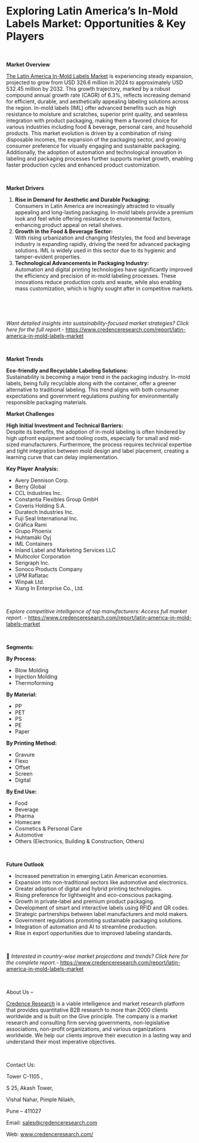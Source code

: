 # Exploring Latin America’s In-Mold Labels Market: Opportunities & Key Players


<p><strong>&nbsp;</strong></p>
<p><strong>Market Overview</strong></p>
<p><a href="https://www.credenceresearch.com/report/latin-america-in-mold-labels-market">The Latin America In-Mold Labels Market</a> is experiencing steady expansion, projected to grow from USD 326.6 million in 2024 to approximately USD 532.45 million by 2032. This growth trajectory, marked by a robust compound annual growth rate (CAGR) of 6.3%, reflects increasing demand for efficient, durable, and aesthetically appealing labeling solutions across the region. In-mold labels (IML) offer advanced benefits such as high resistance to moisture and scratches, superior print quality, and seamless integration with product packaging, making them a favored choice for various industries including food &amp; beverage, personal care, and household products. This market evolution is driven by a combination of rising disposable incomes, the expansion of the packaging sector, and growing consumer preference for visually engaging and sustainable packaging. Additionally, the adoption of automation and technological innovation in labeling and packaging processes further supports market growth, enabling faster production cycles and enhanced product customization.</p>
<p><strong>&nbsp;</strong></p>
<p><strong>Market Drivers</strong></p>
<ol>
<li><strong> Rise in Demand for Aesthetic and Durable Packaging:</strong><br data-start="1174" data-end="1177" /> Consumers in Latin America are increasingly attracted to visually appealing and long-lasting packaging. In-mold labels provide a premium look and feel while offering resistance to environmental factors, enhancing product appeal on retail shelves.</li>
<li data-start="1425" data-end="1710"><strong data-start="1425" data-end="1469"> Growth in the Food &amp; Beverage Sector:</strong><br data-start="1469" data-end="1472" /> With rising urbanization and changing lifestyles, the food and beverage industry is expanding rapidly, driving the need for advanced packaging solutions. IML is widely used in this sector due to its hygienic and tamper-evident properties.</li>
<li data-start="1712" data-end="2049"><strong data-start="1712" data-end="1768"> Technological Advancements in Packaging Industry:</strong><br data-start="1768" data-end="1771" /> Automation and digital printing technologies have significantly improved the efficiency and precision of in-mold labeling processes. These innovations reduce production costs and waste, while also enabling mass customization, which is highly sought after in competitive markets.</li>
</ol>
<p><strong>&nbsp;</strong></p>
<p><strong>&nbsp;</strong></p>
<p><em>Want detailed insights into sustainability-focused market strategies? Click here for the full report.- </em><a href="https://www.credenceresearch.com/report/latin-america-in-mold-labels-market">https://www.credenceresearch.com/report/latin-america-in-mold-labels-market</a></p>
<p>&nbsp;</p>
<p><strong>Market Trends</strong></p>
<p><strong>Eco-friendly and Recyclable Labeling Solutions:</strong><br /> Sustainability is becoming a major trend in the packaging industry. In-mold labels, being fully recyclable along with the container, offer a greener alternative to traditional labeling. This trend aligns with both consumer expectations and government regulations pushing for environmentally responsible packaging materials.</p>
<p><strong>Market Challenges</strong></p>
<p><strong>High Initial Investment and Technical Barriers:</strong><br data-start="2542" data-end="2545" /> Despite its benefits, the adoption of in-mold labeling is often hindered by high upfront equipment and tooling costs, especially for small and mid-sized manufacturers. Furthermore, the process requires technical expertise and tight integration between mold design and label placement, creating a learning curve that can delay implementation.</p>
<p><strong>Key Player Analysis:</strong></p>
<ul>
<li>Avery Dennison Corp.</li>
<li>Berry Global</li>
<li>CCL Industries Inc.</li>
<li>Constantia Flexibles Group GmbH</li>
<li>Coveris Holding S.A.</li>
<li>Duratech Industries Inc.</li>
<li>Fuji Seal International Inc.</li>
<li>Gr&aacute;fica Rami</li>
<li>Grupo Phoenix</li>
<li>Huhtam&auml;ki Oyj</li>
<li>IML Containers</li>
<li>Inland Label and Marketing Services LLC</li>
<li>Multicolor Corporation</li>
<li>Serigraph Inc.</li>
<li>Sonoco Products Company</li>
<li>UPM Raflatac</li>
<li>Winpak Ltd.</li>
<li>Xiang In Enterprise Co., Ltd.</li>
</ul>
<p>&nbsp;</p>
<p><em>Explore competitive intelligence of top manufacturers: Access full market report. - </em><a href="https://www.credenceresearch.com/report/latin-america-in-mold-labels-market">https://www.credenceresearch.com/report/latin-america-in-mold-labels-market</a></p>
<p>&nbsp;</p>
<p><strong>Segments:</strong></p>
<p><strong>By Process:</strong></p>
<ul>
<li>Blow Molding</li>
<li>Injection Molding</li>
<li>Thermoforming</li>
</ul>
<p><strong>By Material:</strong></p>
<ul>
<li>PP</li>
<li>PET</li>
<li>PS</li>
<li>PE</li>
<li>Paper</li>
</ul>
<p><strong>By Printing Method:</strong></p>
<ul>
<li>Gravure</li>
<li>Flexo</li>
<li>Offset</li>
<li>Screen</li>
<li>Digital</li>
</ul>
<p><strong>By End Use:</strong></p>
<ul>
<li>Food</li>
<li>Beverage</li>
<li>Pharma</li>
<li>Homecare</li>
<li>Cosmetics &amp; Personal Care</li>
<li>Automotive</li>
<li>Others (Electronics, Building &amp; Construction, Others)</li>
</ul>
<p>&nbsp;</p>
<p><strong>Future Outlook </strong></p>
<ul>
<li>Increased penetration in emerging Latin American economies.</li>
<li>Expansion into non-traditional sectors like automotive and electronics.</li>
<li>Greater adoption of digital and hybrid printing technologies.</li>
<li>Rising preference for lightweight and eco-conscious packaging.</li>
<li>Growth in private-label and premium product packaging.</li>
<li>Development of smart and interactive labels using RFID and QR codes.</li>
<li>Strategic partnerships between label manufacturers and mold makers.</li>
<li>Government regulations promoting sustainable packaging solutions.</li>
<li>Integration of automation and AI to streamline production.</li>
<li>Rise in export opportunities due to improved labeling standards.</li>
</ul>
<p><strong>&nbsp;</strong></p>
<p>📌 <em>Interested in country-wise market projections and trends? Click here for the complete report.- </em><a href="https://www.credenceresearch.com/report/latin-america-in-mold-labels-market">https://www.credenceresearch.com/report/latin-america-in-mold-labels-market</a></p>
<p>&nbsp;</p>
<p>About Us &ndash;</p>
<p><a href="https://www.credenceresearch.com/">Credence Research</a> is a viable intelligence and market research platform that provides quantitative B2B research to more than 2000 clients worldwide and is built on the Give principle. The company is a market research and consulting firm serving governments, non-legislative associations, non-profit organizations, and various organizations worldwide. We help our clients improve their execution in a lasting way and understand their most imperative objectives.</p>
<p>&nbsp;</p>
<p>Contact Us:</p>
<p>Tower C-1105 ,</p>
<p>S 25, Akash Tower,</p>
<p>Vishal Nahar, Pimple Nilakh,</p>
<p>Pune &ndash; 411027</p>
<p>Email: <a href="mailto:sales@credenceresearch.com">sales@credenceresearch.com</a></p>
<p>Web: <a href="http://www.credenceresearch.com/">www.credenceresearch.com/</a></p>
<p>&nbsp;</p>
